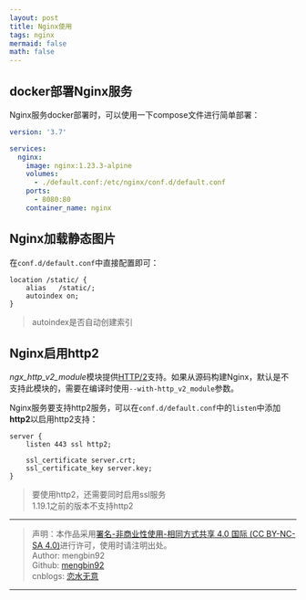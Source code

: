 ```yaml
---
layout: post
title: Nginx使用
tags: nginx
mermaid: false
math: false
---  
```


## docker部署Nginx服务

Nginx服务docker部署时，可以使用一下compose文件进行简单部署：  

```yaml
version: '3.7'

services:
  nginx:
    image: nginx:1.23.3-alpine
    volumes:
      - ./default.conf:/etc/nginx/conf.d/default.conf
    ports:
      - 8080:80
    container_name: nginx
```

## Nginx加载静态图片

在`conf.d/default.conf`中直接配置即可：

```text
location /static/ {
    alias   /static/;
    autoindex on;
}
```

> autoindex是否自动创建索引

## Nginx启用http2

*ngx_http_v2_module*模块提供[HTTP/2](https://datatracker.ietf.org/doc/html/rfc7540)支持。如果从源码构建Nginx，默认是不支持此模块的，需要在编译时使用`--with-http_v2_module`参数。

Nginx服务要支持http2服务，可以在`conf.d/default.conf`中的`listen`中添加**http2**以启用http2支持：  

```text
server {
    listen 443 ssl http2;

    ssl_certificate server.crt;
    ssl_certificate_key server.key;
}
```

> 要使用http2，还需要同时启用ssl服务  
> 1.19.1之前的版本不支持http2  

---

> 声明：本作品采用[署名-非商业性使用-相同方式共享 4.0 国际 (CC BY-NC-SA 4.0)](https://creativecommons.org/licenses/by-nc-sa/4.0/deed.zh)进行许可，使用时请注明出处。  
> Author: mengbin92  
> Github: [mengbin92](https://mengbin92.github.io/)  
> cnblogs: [恋水无意](https://www.cnblogs.com/lianshuiwuyi/)  

---
